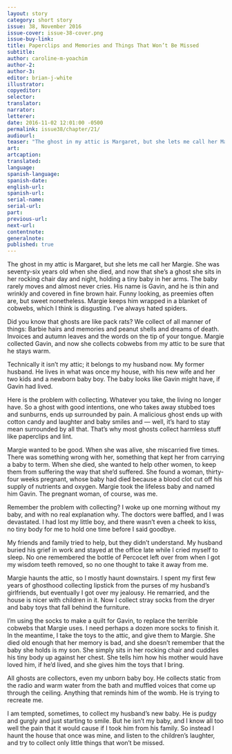 ```yaml
---
layout: story
category: short story
issue: 38, November 2016
issue-cover: issue-38-cover.png
issue-buy-link:
title: Paperclips and Memories and Things That Won’t Be Missed
subtitle:
author: caroline-m-yoachim
author-2:
author-3:
editor: brian-j-white
illustrator:
copyeditor:
selector:
translator:
narrator:
letterer:
date: 2016-11-02 12:01:00 -0500
permalink: issue38/chapter/21/
audiourl:
teaser: "The ghost in my attic is Margaret, but she lets me call her Margie. She was seventy-six years old when she died, and now that she’s a ghost she sits in her rocking chair day and night, holding a tiny baby in her arms. The baby rarely moves and almost never cries."
art:
artcaption:
translated:
language:
spanish-language:
spanish-date:
english-url:
spanish-url:
serial-name:
serial-url:
part:
previous-url:
next-url:
contentnote:
generalnote:
published: true
---
```


The ghost in my attic is Margaret, but she lets me call her Margie. She was seventy-six years old when she died, and now that she’s a ghost she sits in her rocking chair day and night, holding a tiny baby in her arms. The baby rarely moves and almost never cries. His name is Gavin, and he is thin and wrinkly and covered in fine brown hair. Funny looking, as preemies often are, but sweet nonetheless. Margie keeps him wrapped in a blanket of cobwebs, which I think is disgusting. I’ve always hated spiders.

Did you know that ghosts are like pack rats? We collect of all manner of things: Barbie hairs and memories and peanut shells and dreams of death. Invoices and autumn leaves and the words on the tip of your tongue. Margie collected Gavin, and now she collects cobwebs from my attic to be sure that he stays warm.

Technically it isn’t my attic; it belongs to my husband now. My former husband. He lives in what was once my house, with his new wife and her two kids and a newborn baby boy. The baby looks like Gavin might have, if Gavin had lived.

Here is the problem with collecting. Whatever you take, the living no longer have. So a ghost with good intentions, one who takes away stubbed toes and sunburns, ends up surrounded by pain. A malicious ghost ends up with cotton candy and laughter and baby smiles and — well, it’s hard to stay mean surrounded by all that. That’s why most ghosts collect harmless stuff like paperclips and lint.

Margie wanted to be good. When she was alive, she miscarried five times. There was something wrong with her, something that kept her from carrying a baby to term. When she died, she wanted to help other women, to keep them from suffering the way that she’d suffered. She found a woman, thirty-four weeks pregnant, whose baby had died because a blood clot cut off his supply of nutrients and oxygen. Margie took the lifeless baby and named him Gavin. The pregnant woman, of course, was me.

Remember the problem with collecting? I woke up one morning without my baby, and with no real explanation why. The doctors were baffled, and I was devastated. I had lost my little boy, and there wasn’t even a cheek to kiss, no tiny body for me to hold one time before I said goodbye.

My friends and family tried to help, but they didn’t understand. My husband buried his grief in work and stayed at the office late while I cried myself to sleep. No one remembered the bottle of Percocet left over from when I got my wisdom teeth removed, so no one thought to take it away from me.

Margie haunts the attic, so I mostly haunt downstairs. I spent my first few years of ghosthood collecting lipstick from the purses of my husband’s girlfriends, but eventually I got over my jealousy. He remarried, and the house is nicer with children in it. Now I collect stray socks from the dryer and baby toys that fall behind the furniture.

I’m using the socks to make a quilt for Gavin, to replace the terrible cobwebs that Margie uses. I need perhaps a dozen more socks to finish it. In the meantime, I take the toys to the attic, and give them to Margie. She died old enough that her memory is bad, and she doesn’t remember that the baby she holds is my son. She simply sits in her rocking chair and cuddles his tiny body up against her chest. She tells him how his mother would have loved him, if he’d lived, and she gives him the toys that I bring.

All ghosts are collectors, even my unborn baby boy. He collects static from the radio and warm water from the bath and muffled voices that come up through the ceiling. Anything that reminds him of the womb. He is trying to recreate me.

I am tempted, sometimes, to collect my husband’s new baby.  He is pudgy and gurgly and just starting to smile. But he isn’t my baby, and I know all too well the pain that it would cause if I took him from his family. So instead I haunt the house that once was mine, and listen to the children’s laughter, and try to collect only little things that won’t be missed.
